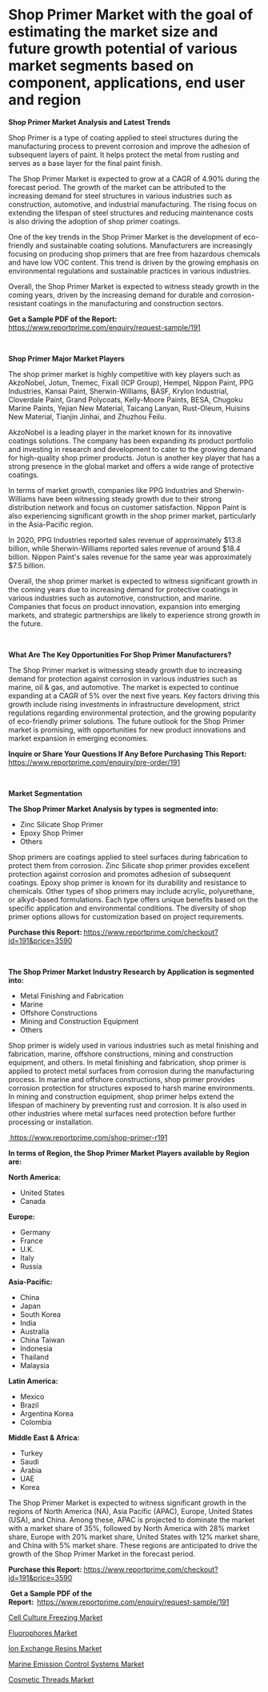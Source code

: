 <p><h1>Shop Primer Market with the goal of estimating the market size and future growth potential of various market segments based on component, applications, end user and region</h1></p><p><strong>Shop Primer Market Analysis and Latest Trends</strong></p>
<p><p>Shop Primer is a type of coating applied to steel structures during the manufacturing process to prevent corrosion and improve the adhesion of subsequent layers of paint. It helps protect the metal from rusting and serves as a base layer for the final paint finish.</p><p>The Shop Primer Market is expected to grow at a CAGR of 4.90% during the forecast period. The growth of the market can be attributed to the increasing demand for steel structures in various industries such as construction, automotive, and industrial manufacturing. The rising focus on extending the lifespan of steel structures and reducing maintenance costs is also driving the adoption of shop primer coatings.</p><p>One of the key trends in the Shop Primer Market is the development of eco-friendly and sustainable coating solutions. Manufacturers are increasingly focusing on producing shop primers that are free from hazardous chemicals and have low VOC content. This trend is driven by the growing emphasis on environmental regulations and sustainable practices in various industries.</p><p>Overall, the Shop Primer Market is expected to witness steady growth in the coming years, driven by the increasing demand for durable and corrosion-resistant coatings in the manufacturing and construction sectors.</p></p>
<p><strong>Get a Sample PDF of the Report:&nbsp;</strong> <a href="https://www.reportprime.com/enquiry/request-sample/191">https://www.reportprime.com/enquiry/request-sample/191</a></p>
<p>&nbsp;</p>
<p><strong>Shop Primer Major Market Players</strong></p>
<p><p>The shop primer market is highly competitive with key players such as AkzoNobel, Jotun, Tnemec, Fixall (ICP Group), Hempel, Nippon Paint, PPG Industries, Kansai Paint, Sherwin-Williams, BASF, Krylon Industrial, Cloverdale Paint, Grand Polycoats, Kelly-Moore Paints, BESA, Chugoku Marine Paints, Yejian New Material, Taicang Lanyan, Rust-Oleum, Huisins New Material, Tianjin Jinhai, and Zhuzhou Feilu.</p><p>AkzoNobel is a leading player in the market known for its innovative coatings solutions. The company has been expanding its product portfolio and investing in research and development to cater to the growing demand for high-quality shop primer products. Jotun is another key player that has a strong presence in the global market and offers a wide range of protective coatings.</p><p>In terms of market growth, companies like PPG Industries and Sherwin-Williams have been witnessing steady growth due to their strong distribution network and focus on customer satisfaction. Nippon Paint is also experiencing significant growth in the shop primer market, particularly in the Asia-Pacific region.</p><p>In 2020, PPG Industries reported sales revenue of approximately $13.8 billion, while Sherwin-Williams reported sales revenue of around $18.4 billion. Nippon Paint's sales revenue for the same year was approximately $7.5 billion.</p><p>Overall, the shop primer market is expected to witness significant growth in the coming years due to increasing demand for protective coatings in various industries such as automotive, construction, and marine. Companies that focus on product innovation, expansion into emerging markets, and strategic partnerships are likely to experience strong growth in the future.</p></p>
<p>&nbsp;</p>
<p><strong>What Are The Key Opportunities For Shop Primer Manufacturers?</strong></p>
<p><p>The Shop Primer market is witnessing steady growth due to increasing demand for protection against corrosion in various industries such as marine, oil & gas, and automotive. The market is expected to continue expanding at a CAGR of 5% over the next five years. Key factors driving this growth include rising investments in infrastructure development, strict regulations regarding environmental protection, and the growing popularity of eco-friendly primer solutions. The future outlook for the Shop Primer market is promising, with opportunities for new product innovations and market expansion in emerging economies.</p></p>
<p><strong>Inquire or Share Your Questions If Any Before Purchasing This Report:</strong> <a href="https://www.reportprime.com/enquiry/pre-order/191">https://www.reportprime.com/enquiry/pre-order/191</a></p>
<p>&nbsp;</p>
<p><strong>Market Segmentation</strong></p>
<p><strong>The Shop Primer Market Analysis by types is segmented into:</strong></p>
<p><ul><li>Zinc Silicate Shop Primer</li><li>Epoxy Shop Primer</li><li>Others</li></ul></p>
<p><p>Shop primers are coatings applied to steel surfaces during fabrication to protect them from corrosion. Zinc Silicate shop primer provides excellent protection against corrosion and promotes adhesion of subsequent coatings. Epoxy shop primer is known for its durability and resistance to chemicals. Other types of shop primers may include acrylic, polyurethane, or alkyd-based formulations. Each type offers unique benefits based on the specific application and environmental conditions. The diversity of shop primer options allows for customization based on project requirements.</p></p>
<p><strong>Purchase this Report:&nbsp;</strong><a href="https://www.reportprime.com/checkout?id=191&price=3590">https://www.reportprime.com/checkout?id=191&price=3590</a></p>
<p>&nbsp;</p>
<p><strong>The Shop Primer Market Industry Research by Application is segmented into:</strong></p>
<p><ul><li>Metal Finishing and Fabrication</li><li>Marine</li><li>Offshore Constructions</li><li>Mining and Construction Equipment</li><li>Others</li></ul></p>
<p><p>Shop primer is widely used in various industries such as metal finishing and fabrication, marine, offshore constructions, mining and construction equipment, and others. In metal finishing and fabrication, shop primer is applied to protect metal surfaces from corrosion during the manufacturing process. In marine and offshore constructions, shop primer provides corrosion protection for structures exposed to harsh marine environments. In mining and construction equipment, shop primer helps extend the lifespan of machinery by preventing rust and corrosion. It is also used in other industries where metal surfaces need protection before further processing or installation.</p></p>
<p><a href="https://www.reportprime.com/shop-primer-r191">&nbsp;https://www.reportprime.com/shop-primer-r191</a></p>
<p><strong>In terms of Region, the Shop Primer Market Players available by Region are:</strong></p>
<p>
    <p> <strong> North America: </strong>
        <ul>
            <li>United States</li>
            <li>Canada</li>
        </ul>
        </p> 
    <p> <strong> Europe: </strong>
        <ul>
            <li>Germany</li>
            <li>France</li>
            <li>U.K.</li>
            <li>Italy</li>
            <li>Russia</li>
        </ul>
        </p> 
    <p> <strong> Asia-Pacific: </strong>
        <ul>
            <li>China</li>
            <li>Japan</li>
            <li>South Korea</li>
            <li>India</li>
            <li>Australia</li>
            <li>China Taiwan</li>
            <li>Indonesia</li>
            <li>Thailand</li>
            <li>Malaysia</li>
        </ul>
        </p> 
    <p> <strong> Latin America: </strong>
        <ul>
            <li>Mexico</li>
            <li>Brazil</li>
            <li>Argentina Korea</li>
            <li>Colombia</li>
        </ul>
        </p> 
    <p> <strong> Middle East & Africa: </strong>
        <ul>
            <li>Turkey</li>
            <li>Saudi</li>
            <li>Arabia</li>
            <li>UAE</li>
            <li>Korea</li>
        </ul>
    </p>
    </p>
<p><p>The Shop Primer Market is expected to witness significant growth in the regions of North America (NA), Asia Pacific (APAC), Europe, United States (USA), and China. Among these, APAC is projected to dominate the market with a market share of 35%, followed by North America with 28% market share, Europe with 20% market share, United States with 12% market share, and China with 5% market share. These regions are anticipated to drive the growth of the Shop Primer Market in the forecast period.</p></p>
<p><strong>Purchase this Report: </strong><a href="https://www.reportprime.com/checkout?id=191&price=3590">https://www.reportprime.com/checkout?id=191&price=3590</a></p>
<p>&nbsp;<strong>Get a Sample PDF of the Report:&nbsp;&nbsp;</strong><a href="https://www.reportprime.com/enquiry/request-sample/191">https://www.reportprime.com/enquiry/request-sample/191</a></p>
<p><strong></strong></p>
<p><p><a href="https://medium.com/@sarahhopkins94/insights-into-the-cell-culture-freezing-market-market-players-market-size-geographical-regions-d5efe172cac9">Cell Culture Freezing Market</a></p><p><a href="https://github.com/Krish2023na/Market-Research-Report-List-6/blob/main/fluorophores-market.md">Fluorophores Market</a></p><p><a href="https://github.com/RickHolmes3/Market-Research-Report-List-6/blob/main/ion-exchange-resins-market.md">Ion Exchange Resins Market</a></p><p><a href="https://issuu.com/reportprime-2/docs/marine-emission-control-systems-mar_43bbfaab3f837a">Marine Emission Control Systems Market</a></p><p><a href="https://medium.com/@brendamoreno1988/global-cosmetic-threads-market-by-product-type-by-application-by-region-and-companies-industry-763245f45044">Cosmetic Threads Market</a></p></p>